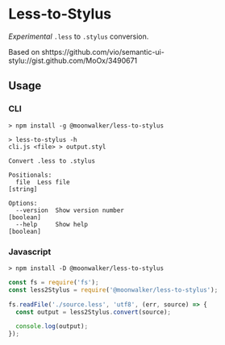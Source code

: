 # Less-to-Stylus

*Experimental* `.less` to `.stylus` conversion.

Based on shttps://github.com/vio/semantic-ui-stylu://gist.github.com/MoOx/3490671

## Usage

### CLI
```shell
> npm install -g @moonwalker/less-to-stylus

> less-to-stylus -h
cli.js <file> > output.styl

Convert .less to .stylus

Positionals:
  file  Less file                                                       [string]

Options:
  --version  Show version number                                       [boolean]
  --help     Show help                                                 [boolean]
```

### Javascript

```shell
> npm install -D @moonwalker/less-to-stylus
```

```js
const fs = require('fs');
const less2Stylus = require('@moonwalker/less-to-stylus');

fs.readFile('./source.less', 'utf8', (err, source) => {
  const output = less2Stylus.convert(source);

  console.log(output);
});
```

